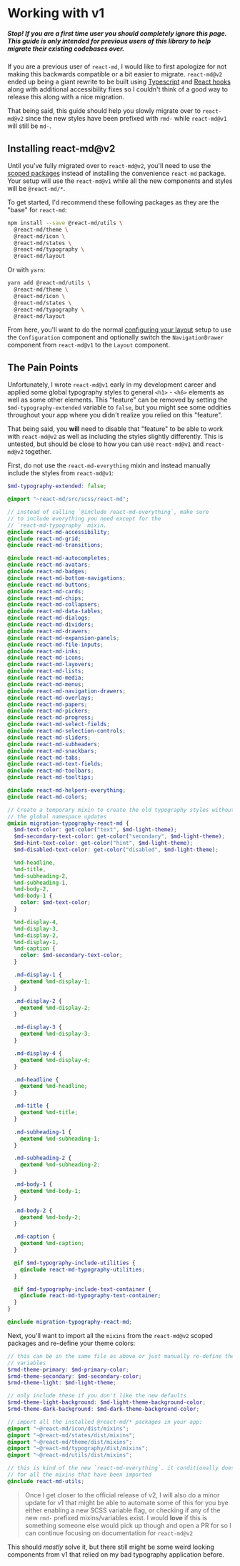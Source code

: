 # Working with v1

##### Stop! If you are a first time user you **should completely ignore this page**. This guide is only intended for previous users of this library to help migrate their existing codebases over.

If you are a previous user of `react-md`, I would like to first apologize for
not making this backwards compatible or a bit easier to migrate. `react-md@v2`
ended up being a giant rewrite to be built using [Typescript] and [React hooks]
along with additional accessibility fixes so I couldn't think of a good way to
release this along with a nice migration.

That being said, this guide should help you slowly migrate over to `react-md@v2`
since the new styles have been prefixed with `rmd-` while `react-md@v1` will
still be `md-`.

## Installing react-md@v2

Until you've fully migrated over to `react-md@v2`, you'll need to use the
[scoped packages] instead of installing the convenience `react-md` package. Your
setup will use the `react-md@v1` while all the new components and styles will be
`@react-md/*`.

To get started, I'd recommend these following packages as they are the "base"
for `react-md`:

```sh
npm install --save @react-md/utils \
  @react-md/theme \
  @react-md/icon \
  @react-md/states \
  @react-md/typography \
  @react-md/layout
```

Or with `yarn`:

```sh
yarn add @react-md/utils \
  @react-md/theme \
  @react-md/icon \
  @react-md/states \
  @react-md/typography \
  @react-md/layout
```

From here, you'll want to do the normal [configuring your layout] setup to use
the `Configuration` component and optionally switch the `NavigationDrawer`
component from `react-md@v1` to the `Layout` component.

## The Pain Points

Unfortunately, I wrote `react-md@v1` early in my development career and applied
some global typography styles to general `<h1>` - `<h6>` elements as well as
some other elements. This "feature" can be removed by setting the
`$md-typography-extended` variable to `false`, but you might see some oddities
throughout your app where you didn't realize you relied on this "feature".

That being said, you **will** need to disable that "feature" to be able to work
with `react-md@v2` as well as including the styles slightly differently. This is
untested, but should be close to how you can use `react-md@v1` and `react-md@v2`
together.

First, do not use the `react-md-everything` mixin and instead manually include
the styles from `react-md@v1`:

```scss
$md-typography-extended: false;

@import "~react-md/src/scss/react-md";

// instead of calling `@include react-md-everything`, make sure
// to include everything you need except for the
// `react-md-typography` mixin.
@include react-md-accessibility;
@include react-md-grid;
@include react-md-transitions;

@include react-md-autocompletes;
@include react-md-avatars;
@include react-md-badges;
@include react-md-bottom-navigations;
@include react-md-buttons;
@include react-md-cards;
@include react-md-chips;
@include react-md-collapsers;
@include react-md-data-tables;
@include react-md-dialogs;
@include react-md-dividers;
@include react-md-drawers;
@include react-md-expansion-panels;
@include react-md-file-inputs;
@include react-md-inks;
@include react-md-icons;
@include react-md-layovers;
@include react-md-lists;
@include react-md-media;
@include react-md-menus;
@include react-md-navigation-drawers;
@include react-md-overlays;
@include react-md-papers;
@include react-md-pickers;
@include react-md-progress;
@include react-md-select-fields;
@include react-md-selection-controls;
@include react-md-sliders;
@include react-md-subheaders;
@include react-md-snackbars;
@include react-md-tabs;
@include react-md-text-fields;
@include react-md-toolbars;
@include react-md-tooltips;

@include react-md-helpers-everything;
@include react-md-colors;

// Create a temporary mixin to create the old typography styles without
// the global namespace updates
@mixin migration-typography-react-md {
  $md-text-color: get-color("text", $md-light-theme);
  $md-secondary-text-color: get-color("secondary", $md-light-theme);
  $md-hint-text-color: get-color("hint", $md-light-theme);
  $md-disabled-text-color: get-color("disabled", $md-light-theme);

  %md-headline,
  %md-title,
  %md-subheading-2,
  %md-subheading-1,
  %md-body-2,
  %md-body-1 {
    color: $md-text-color;
  }

  %md-display-4,
  %md-display-3,
  %md-display-2,
  %md-display-1,
  %md-caption {
    color: $md-secondary-text-color;
  }

  .md-display-1 {
    @extend %md-display-1;
  }

  .md-display-2 {
    @extend %md-display-2;
  }

  .md-display-3 {
    @extend %md-display-3;
  }

  .md-display-4 {
    @extend %md-display-4;
  }

  .md-headline {
    @extend %md-headline;
  }

  .md-title {
    @extend %md-title;
  }

  .md-subheading-1 {
    @extend %md-subheading-1;
  }

  .md-subheading-2 {
    @extend %md-subheading-2;
  }

  .md-body-1 {
    @extend %md-body-1;
  }

  .md-body-2 {
    @extend %md-body-2;
  }

  .md-caption {
    @extend %md-caption;
  }

  @if $md-typography-include-utilities {
    @include react-md-typography-utilities;
  }

  @if $md-typography-include-text-container {
    @include react-md-typography-text-container;
  }
}

@include migration-typography-react-md;
```

Next, you'll want to import all the `mixins` from the `react-md@v2` scoped
packages and re-define your theme colors:

```scss
// this can be in the same file as above or just manually re-define these `$md-` prefixed
// variables
$rmd-theme-primary: $md-primary-color;
$rmd-theme-secondary: $md-secondary-color;
$rmd-theme-light: $md-light-theme;

// only include these if you don't like the new defaults
$rmd-theme-light-background: $md-light-theme-background-color;
$rmd-theme-dark-background: $md-dark-theme-background-color;

// import all the installed @react-md/* packages in your app:
@import "~@react-md/icon/dist/mixins";
@import "~@react-md/states/dist/mixins";
@import "~@react-md/theme/dist/mixins";
@import "~@react-md/typography/dist/mixins";
@import "~@react-md/utils/dist/mixins";

// this is kind of the new `react-md-everything`. it conditionally does `@include react-md-PACKAGE`
// for all the mixins that have been imported
@include react-md-utils;
```

> Once I get closer to the official release of v2, I will also do a minor update
> for v1 that might be able to automate some of this for you bye either enabling
> a new SCSS variable flag, or checking if any of the new `rmd-` prefixed
> mixins/variables exist. I would **love** if this is something someone else
> would pick up though and open a PR for so I can continue focusing on
> documentation for `react-md@v2`

This should _mostly_ solve it, but there still might be some weird looking
components from v1 that relied on my bad typography application before.

[typescript]: https://www.typescriptlang.org/
[react hooks]: https://reactjs.org/docs/hooks-intro.html
[scoped packages]: /guides/scoped-packages
[configuring your layout]: /guides/configuring-your-layout
